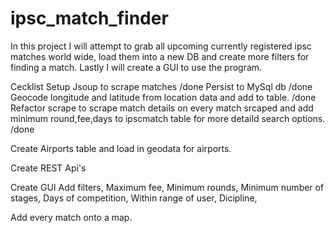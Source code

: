 # ipsc_match_finder
In this project I will attempt to grab all upcoming currently registered ipsc matches world wide, load them into a new DB and create more filters for finding a match. Lastly I will create a GUI to use the program.


Cecklist
Setup Jsoup to scrape matches /done
Persist to MySql db /done
Geocode longitude and latitude from location data and add to table. /done
Refactor scrape to scrape match details on every match srcaped and add minimum round,fee,days to ipscmatch table for more detaild search options. /done

Create Airports table and load in geodata for airports.

Create REST Api's

Create GUI
Add filters, 
Maximum fee, 
Minimum rounds, 
Minimum number of stages,
Days of competition, 
Within range of user, 
Dicipline, 

Add every match onto a map.




